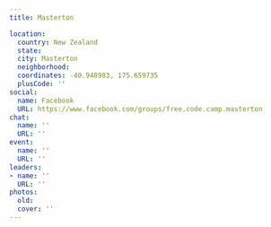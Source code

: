 ```yaml
---
title: Masterton

location:
  country: New Zealand
  state: 
  city: Masterton
  neighborhood: 
  coordinates: -40.948983, 175.659735
  plusCode: ''
social:
  name: Facebook
  URL: https://www.facebook.com/groups/free.code.camp.masterton
chat:
  name: ''
  URL: ''
event:
  name: ''
  URL: ''
leaders:
- name: ''
  URL: ''
photos:
  old: 
  cover: ''
---
```

